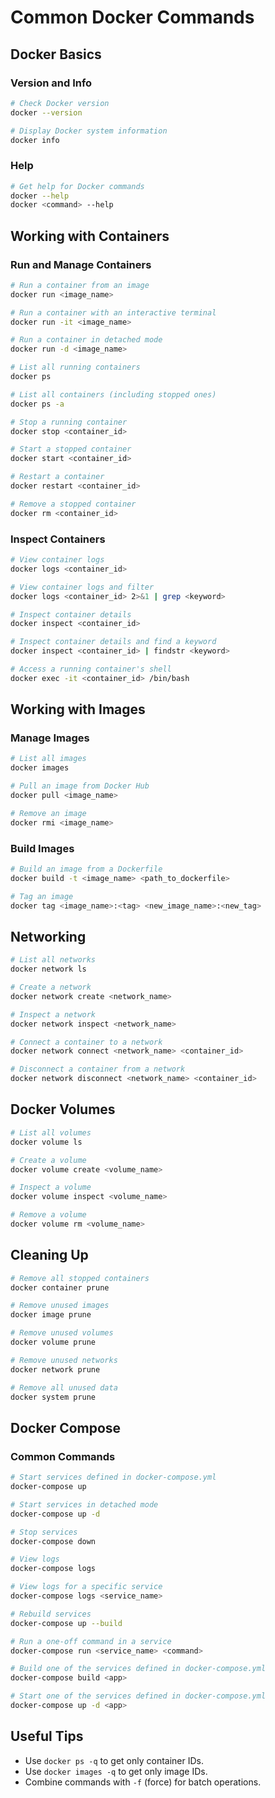 # Common Docker Commands

## Docker Basics

### Version and Info
```bash
# Check Docker version
docker --version

# Display Docker system information
docker info
```

### Help
```bash
# Get help for Docker commands
docker --help
docker <command> --help
```

## Working with Containers

### Run and Manage Containers
```bash
# Run a container from an image
docker run <image_name>

# Run a container with an interactive terminal
docker run -it <image_name>

# Run a container in detached mode
docker run -d <image_name>

# List all running containers
docker ps

# List all containers (including stopped ones)
docker ps -a

# Stop a running container
docker stop <container_id>

# Start a stopped container
docker start <container_id>

# Restart a container
docker restart <container_id>

# Remove a stopped container
docker rm <container_id>
```

### Inspect Containers
```bash
# View container logs
docker logs <container_id>

# View container logs and filter
docker logs <container_id> 2>&1 | grep <keyword>

# Inspect container details
docker inspect <container_id>

# Inspect container details and find a keyword
docker inspect <container_id> | findstr <keyword>

# Access a running container's shell
docker exec -it <container_id> /bin/bash
```

## Working with Images

### Manage Images
```bash
# List all images
docker images

# Pull an image from Docker Hub
docker pull <image_name>

# Remove an image
docker rmi <image_name>
```

### Build Images
```bash
# Build an image from a Dockerfile
docker build -t <image_name> <path_to_dockerfile>

# Tag an image
docker tag <image_name>:<tag> <new_image_name>:<new_tag>
```

## Networking
```bash
# List all networks
docker network ls

# Create a network
docker network create <network_name>

# Inspect a network
docker network inspect <network_name>

# Connect a container to a network
docker network connect <network_name> <container_id>

# Disconnect a container from a network
docker network disconnect <network_name> <container_id>
```

## Docker Volumes
```bash
# List all volumes
docker volume ls

# Create a volume
docker volume create <volume_name>

# Inspect a volume
docker volume inspect <volume_name>

# Remove a volume
docker volume rm <volume_name>
```

## Cleaning Up
```bash
# Remove all stopped containers
docker container prune

# Remove unused images
docker image prune

# Remove unused volumes
docker volume prune

# Remove unused networks
docker network prune

# Remove all unused data
docker system prune
```

## Docker Compose

### Common Commands
```bash
# Start services defined in docker-compose.yml
docker-compose up

# Start services in detached mode
docker-compose up -d

# Stop services
docker-compose down

# View logs
docker-compose logs

# View logs for a specific service
docker-compose logs <service_name>

# Rebuild services
docker-compose up --build

# Run a one-off command in a service
docker-compose run <service_name> <command>

# Build one of the services defined in docker-compose.yml
docker-compose build <app>

# Start one of the services defined in docker-compose.yml
docker-compose up -d <app>
```

## Useful Tips

- Use `docker ps -q` to get only container IDs.
- Use `docker images -q` to get only image IDs.
- Combine commands with `-f` (force) for batch operations.
